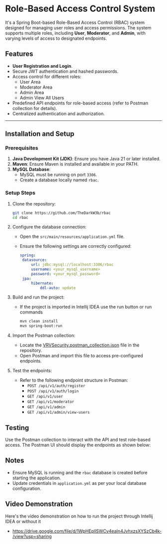 # Role-Based Access Control System

It's a Spring Boot-based Role-Based Access Control (RBAC) system designed for managing user roles and access permissions. The system supports multiple roles, including **User**, **Moderator**, and **Admin**, with varying levels of access to designated endpoints.

## Features

- **User Registration and Login**.
- Secure JWT authentication and hashed passwords.
- Access control for different roles:
  - User Area
  - Moderator Area
  - Admin Area
  - Admin View All Users
- Predefined API endpoints for role-based access (refer to Postman collection for details).
- Centralized authentication and authorization.

---

## Installation and Setup

### Prerequisites

1. **Java Development Kit (JDK)**: Ensure you have Java 21 or later installed.
2. **Maven**: Ensure Maven is installed and available in your PATH.
3. **MySQL Database**:
   * MySQL must be running on port `3306`.
   * Create a database locally named `rbac`.

### Setup Steps

1. Clone the repository:
   ```bash
   git clone https://github.com/TheDarkW3b/rbac
   cd rbac
   ```
2. Configure the database connection:

   * Open the `src/main/resources/application.yml` file.
   * Ensure the following settings are correctly configured:

     ```yml
     spring:
      datasource:
          url: jdbc:mysql://localhost:3306/rbac
          username: <your_mysql_username>
          password: <your_mysql_password>
      jpa:
          hibernate:
              ddl-auto: update
     ```
3. Build and run the project:
    * If the project is imported in Intellij IDEA use the run button or run commands
      ```bash
      mvn clean install
      mvn spring-boot:run
      ```
4. Import the Postman collection:

    * Locate the [VRVSecurity.postman_collection.json](/VRVSecurity.postman_collection.json) file in the repository.
    * Open Postman and import this file to access pre-configured endpoints.

5. Test the endpoints:

    - Refer to the following endpoint structure in Postman:
        * `POST /api/v1/auth/register`
        * `POST /api/v1/auth/login`
        * `GET /api/v1/user`
        * `GET /api/v1/moderator`
        * `GET /api/v1/admin`
        * `GET /api/v1/admin/view-users`

## Testing
Use the Postman collection to interact with the API and test role-based access. The Postman UI should display the endpoints as shown below:

## Notes
* Ensure MySQL is running and the `rbac` database is created before starting the application.
* Update credentials in `application.yml` as per your local database configuration.

## Video Demonstration
Here's the video demonstration on how to run the project through Intellij IDEA or without it
  * https://drive.google.com/file/d/1WpHEpllSWCv4eaIn4JvhxzsXYSzCb4k-/view?usp=sharing
